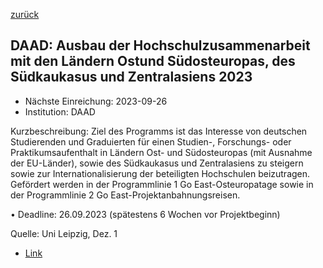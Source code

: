[zurück](/funding/)

## DAAD: Ausbau der Hochschulzusammenarbeit mit den Ländern Ostund Südosteuropas, des Südkaukasus und Zentralasiens 2023

* Nächste Einreichung: 2023-09-26
* Institution: DAAD

Kurzbeschreibung: Ziel des Programms ist das Interesse von deutschen Studierenden und Graduierten für einen Studien-, Forschungs- oder Praktikumsaufenthalt in Ländern Ost- und Südosteuropas (mit Ausnahme der EU-Länder), sowie des Südkaukasus und Zentralasiens zu steigern sowie zur Internationalisierung der beteiligten Hochschulen beizutragen. Gefördert werden in der Programmlinie 1 Go East-Osteuropatage sowie in der Programmlinie 2 Go East-Projektanbahnungsreisen.

• Deadline: 26.09.2023 (spätestens 6 Wochen vor Projektbeginn)

Quelle: Uni Leipzig, Dez. 1

* [Link](https://www2.daad.de/hochschulen/ausschreibungen/projekte/de/11342-foerderprogramme-finden?s=1&projektid=57664482)
